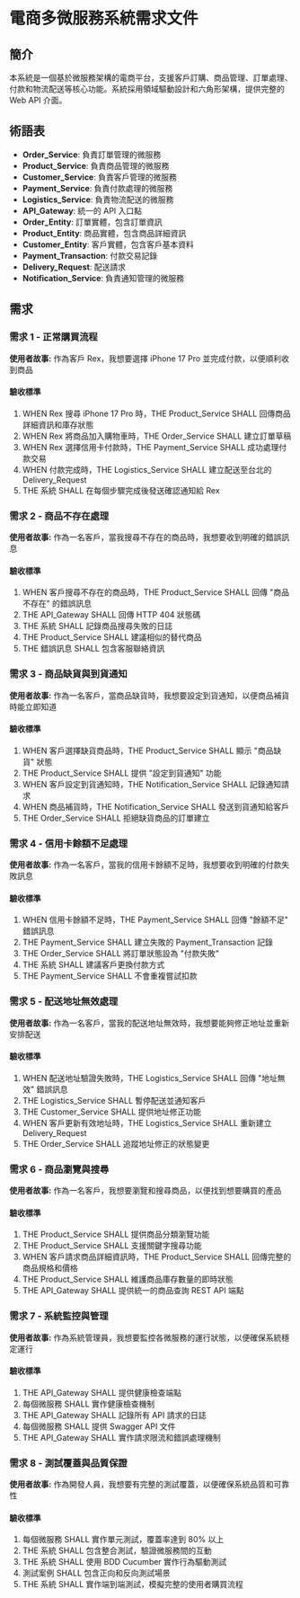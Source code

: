# 電商多微服務系統需求文件

## 簡介

本系統是一個基於微服務架構的電商平台，支援客戶訂購、商品管理、訂單處理、付款和物流配送等核心功能。系統採用領域驅動設計和六角形架構，提供完整的 Web API 介面。

## 術語表

- **Order_Service**: 負責訂單管理的微服務
- **Product_Service**: 負責商品管理的微服務  
- **Customer_Service**: 負責客戶管理的微服務
- **Payment_Service**: 負責付款處理的微服務
- **Logistics_Service**: 負責物流配送的微服務
- **API_Gateway**: 統一的 API 入口點
- **Order_Entity**: 訂單實體，包含訂單資訊
- **Product_Entity**: 商品實體，包含商品詳細資訊
- **Customer_Entity**: 客戶實體，包含客戶基本資料
- **Payment_Transaction**: 付款交易記錄
- **Delivery_Request**: 配送請求
- **Notification_Service**: 負責通知管理的微服務

## 需求

### 需求 1 - 正常購買流程

**使用者故事:** 作為客戶 Rex，我想要選擇 iPhone 17 Pro 並完成付款，以便順利收到商品

#### 驗收標準

1. WHEN Rex 搜尋 iPhone 17 Pro 時，THE Product_Service SHALL 回傳商品詳細資訊和庫存狀態
2. WHEN Rex 將商品加入購物車時，THE Order_Service SHALL 建立訂單草稿
3. WHEN Rex 選擇信用卡付款時，THE Payment_Service SHALL 成功處理付款交易
4. WHEN 付款完成時，THE Logistics_Service SHALL 建立配送至台北的 Delivery_Request
5. THE 系統 SHALL 在每個步驟完成後發送確認通知給 Rex

### 需求 2 - 商品不存在處理

**使用者故事:** 作為一名客戶，當我搜尋不存在的商品時，我想要收到明確的錯誤訊息

#### 驗收標準

1. WHEN 客戶搜尋不存在的商品時，THE Product_Service SHALL 回傳 "商品不存在" 的錯誤訊息
2. THE API_Gateway SHALL 回傳 HTTP 404 狀態碼
3. THE 系統 SHALL 記錄商品搜尋失敗的日誌
4. THE Product_Service SHALL 建議相似的替代商品
5. THE 錯誤訊息 SHALL 包含客服聯絡資訊

### 需求 3 - 商品缺貨與到貨通知

**使用者故事:** 作為一名客戶，當商品缺貨時，我想要設定到貨通知，以便商品補貨時能立即知道

#### 驗收標準

1. WHEN 客戶選擇缺貨商品時，THE Product_Service SHALL 顯示 "商品缺貨" 狀態
2. THE Product_Service SHALL 提供 "設定到貨通知" 功能
3. WHEN 客戶設定到貨通知時，THE Notification_Service SHALL 記錄通知請求
4. WHEN 商品補貨時，THE Notification_Service SHALL 發送到貨通知給客戶
5. THE Order_Service SHALL 拒絕缺貨商品的訂單建立

### 需求 4 - 信用卡餘額不足處理

**使用者故事:** 作為一名客戶，當我的信用卡餘額不足時，我想要收到明確的付款失敗訊息

#### 驗收標準

1. WHEN 信用卡餘額不足時，THE Payment_Service SHALL 回傳 "餘額不足" 錯誤訊息
2. THE Payment_Service SHALL 建立失敗的 Payment_Transaction 記錄
3. THE Order_Service SHALL 將訂單狀態設為 "付款失敗"
4. THE 系統 SHALL 建議客戶更換付款方式
5. THE Payment_Service SHALL 不會重複嘗試扣款

### 需求 5 - 配送地址無效處理

**使用者故事:** 作為一名客戶，當我的配送地址無效時，我想要能夠修正地址並重新安排配送

#### 驗收標準

1. WHEN 配送地址驗證失敗時，THE Logistics_Service SHALL 回傳 "地址無效" 錯誤訊息
2. THE Logistics_Service SHALL 暫停配送並通知客戶
3. THE Customer_Service SHALL 提供地址修正功能
4. WHEN 客戶更新有效地址時，THE Logistics_Service SHALL 重新建立 Delivery_Request
5. THE Order_Service SHALL 追蹤地址修正的狀態變更

### 需求 6 - 商品瀏覽與搜尋

**使用者故事:** 作為一名客戶，我想要瀏覽和搜尋商品，以便找到想要購買的產品

#### 驗收標準

1. THE Product_Service SHALL 提供商品分類瀏覽功能
2. THE Product_Service SHALL 支援關鍵字搜尋功能
3. WHEN 客戶請求商品詳細資訊時，THE Product_Service SHALL 回傳完整的商品規格和價格
4. THE Product_Service SHALL 維護商品庫存數量的即時狀態
5. THE API_Gateway SHALL 提供統一的商品查詢 REST API 端點

### 需求 7 - 系統監控與管理

**使用者故事:** 作為系統管理員，我想要監控各微服務的運行狀態，以便確保系統穩定運行

#### 驗收標準

1. THE API_Gateway SHALL 提供健康檢查端點
2. 每個微服務 SHALL 實作健康檢查機制
3. THE API_Gateway SHALL 記錄所有 API 請求的日誌
4. 每個微服務 SHALL 提供 Swagger API 文件
5. THE API_Gateway SHALL 實作請求限流和錯誤處理機制

### 需求 8 - 測試覆蓋與品質保證

**使用者故事:** 作為開發人員，我想要有完整的測試覆蓋，以便確保系統品質和可靠性

#### 驗收標準

1. 每個微服務 SHALL 實作單元測試，覆蓋率達到 80% 以上
2. THE 系統 SHALL 包含整合測試，驗證微服務間的互動
3. THE 系統 SHALL 使用 BDD Cucumber 實作行為驅動測試
4. 測試案例 SHALL 包含正向和反向測試場景
5. THE 系統 SHALL 實作端到端測試，模擬完整的使用者購買流程